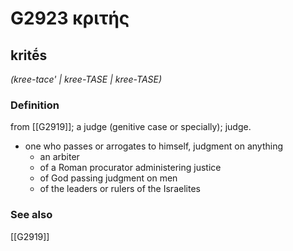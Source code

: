 # G2923 κριτής

## kritḗs

_(kree-tace' | kree-TASE | kree-TASE)_

### Definition

from [[G2919]]; a judge (genitive case or specially); judge.

- one who passes or arrogates to himself, judgment on anything
  - an arbiter
  - of a Roman procurator administering justice
  - of God passing judgment on men
  - of the leaders or rulers of the Israelites

### See also

[[G2919]]

